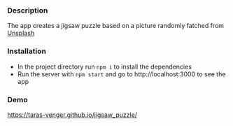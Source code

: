 ### Description
The app creates a jigsaw puzzle based on a picture randomly fatched from [Unsplash](https://unsplash.com/)

### Installation
- In the project directory run `npm i` to install the dependencies
- Run the server with `npm start` and go to http://localhost:3000 to see the app

### Demo 
https://taras-venger.github.io/jigsaw_puzzle/
